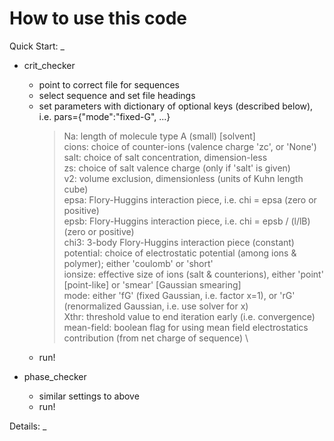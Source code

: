 # How to use this code

Quick Start:
_
* crit_checker
  - point to correct file for sequences
  - select sequence and set file headings
  - set parameters with dictionary of optional keys (described below), i.e. pars={"mode":"fixed-G", ...}
    > Na: length of molecule type A (small) [solvent] \
    > cions: choice of counter-ions (valence charge 'zc', or 'None') \
    > salt: choice of salt concentration, dimension-less \
    > zs: choice of salt valence charge (only if 'salt' is given) \
    > v2: volume exclusion, dimensionless (units of Kuhn length cube) \
    > epsa: Flory-Huggins interaction piece, i.e. chi = epsa  (zero or positive) \
    > epsb: Flory-Huggins interaction piece, i.e. chi = epsb / (l/lB)  (zero or positive) \
    > chi3: 3-body Flory-Huggins interaction piece (constant) \
    > potential: choice of electrostatic potential (among ions & polymer); either 'coulomb' or 'short' \
    > ionsize: effective size of ions (salt & counterions), either 'point' [point-like] or 'smear' [Gaussian smearing] \
    > mode: either 'fG' (fixed Gaussian, i.e. factor x=1), or 'rG' (renormalized Gaussian, i.e. use solver for x) \
    > Xthr: threshold value to end iteration early (i.e. convergence) \
    > mean-field: boolean flag for using mean field electrostatics contribution (from net charge of sequence) \
  - run!

* phase_checker
  - similar settings to above
  - run!

Details:
_
